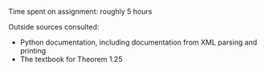 Time spent on assignment: roughly 5 hours

Outside sources consulted:
- Python documentation, including documentation from XML parsing and printing
- The textbook for Theorem 1.25
